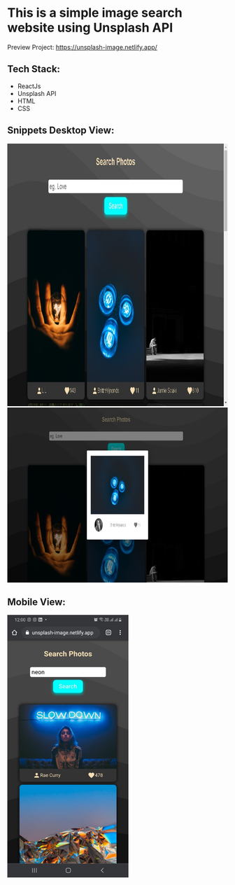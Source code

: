 # This is a simple image search website using Unsplash API

Preview Project: https://unsplash-image.netlify.app/

## Tech Stack:

- ReactJs
- Unsplash API
- HTML
- CSS

## Snippets Desktop View:

<img src='/public/si1.png' width='100%' height='600'  >

<img src='/public/si2.png' width='100%' height='400'  >

## Mobile View:

<img src='/public/si3.jpeg' height='600'  >

